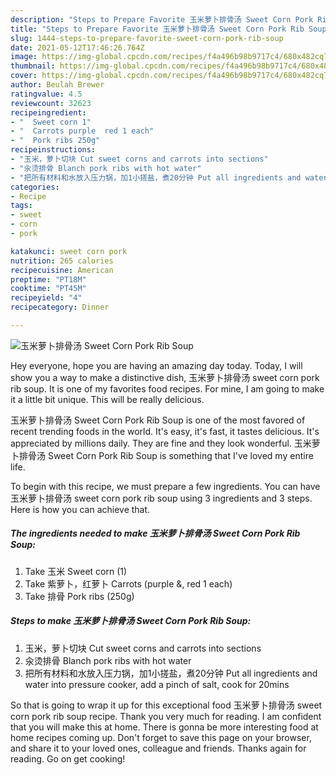 ```yaml
---
description: "Steps to Prepare Favorite 玉米萝卜排骨汤 Sweet Corn Pork Rib Soup"
title: "Steps to Prepare Favorite 玉米萝卜排骨汤 Sweet Corn Pork Rib Soup"
slug: 1444-steps-to-prepare-favorite-sweet-corn-pork-rib-soup
date: 2021-05-12T17:46:26.764Z
image: https://img-global.cpcdn.com/recipes/f4a496b98b9717c4/680x482cq70/玉米萝卜排骨汤-sweet-corn-pork-rib-soup-recipe-main-photo.jpg
thumbnail: https://img-global.cpcdn.com/recipes/f4a496b98b9717c4/680x482cq70/玉米萝卜排骨汤-sweet-corn-pork-rib-soup-recipe-main-photo.jpg
cover: https://img-global.cpcdn.com/recipes/f4a496b98b9717c4/680x482cq70/玉米萝卜排骨汤-sweet-corn-pork-rib-soup-recipe-main-photo.jpg
author: Beulah Brewer
ratingvalue: 4.5
reviewcount: 32623
recipeingredient:
- "  Sweet corn 1"
- "  Carrots purple  red 1 each"
- "  Pork ribs 250g"
recipeinstructions:
- "玉米，萝卜切块 Cut sweet corns and carrots into sections"
- "汆烫排骨 Blanch pork ribs with hot water"
- "把所有材料和水放入压力锅，加1小搓盐，煮20分钟 Put all ingredients and water into pressure cooker, add a pinch of salt, cook for 20mins"
categories:
- Recipe
tags:
- sweet
- corn
- pork

katakunci: sweet corn pork 
nutrition: 265 calories
recipecuisine: American
preptime: "PT18M"
cooktime: "PT45M"
recipeyield: "4"
recipecategory: Dinner

---
```



![玉米萝卜排骨汤 Sweet Corn Pork Rib Soup](https://img-global.cpcdn.com/recipes/f4a496b98b9717c4/680x482cq70/玉米萝卜排骨汤-sweet-corn-pork-rib-soup-recipe-main-photo.jpg)

Hey everyone, hope you are having an amazing day today. Today, I will show you a way to make a distinctive dish, 玉米萝卜排骨汤 sweet corn pork rib soup. It is one of my favorites food recipes. For mine, I am going to make it a little bit unique. This will be really delicious.

玉米萝卜排骨汤 Sweet Corn Pork Rib Soup is one of the most favored of recent trending foods in the world. It's easy, it's fast, it tastes delicious. It's appreciated by millions daily. They are fine and they look wonderful. 玉米萝卜排骨汤 Sweet Corn Pork Rib Soup is something that I've loved my entire life.




To begin with this recipe, we must prepare a few ingredients. You can have 玉米萝卜排骨汤 sweet corn pork rib soup using 3 ingredients and 3 steps. Here is how you can achieve that.

<!--inarticleads1-->

##### The ingredients needed to make 玉米萝卜排骨汤 Sweet Corn Pork Rib Soup:

1. Take  玉米 Sweet corn (1)
1. Take  紫萝卜，红萝卜 Carrots (purple &amp;, red 1 each)
1. Take  排骨 Pork ribs (250g)




<!--inarticleads2-->

##### Steps to make 玉米萝卜排骨汤 Sweet Corn Pork Rib Soup:

1. 玉米，萝卜切块 Cut sweet corns and carrots into sections
1. 汆烫排骨 Blanch pork ribs with hot water
1. 把所有材料和水放入压力锅，加1小搓盐，煮20分钟 Put all ingredients and water into pressure cooker, add a pinch of salt, cook for 20mins




So that is going to wrap it up for this exceptional food 玉米萝卜排骨汤 sweet corn pork rib soup recipe. Thank you very much for reading. I am confident that you will make this at home. There is gonna be more interesting food at home recipes coming up. Don't forget to save this page on your browser, and share it to your loved ones, colleague and friends. Thanks again for reading. Go on get cooking!
